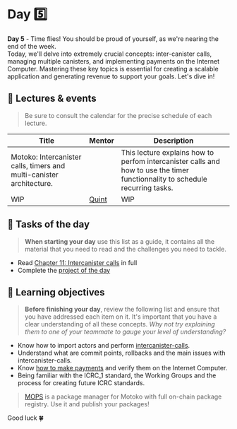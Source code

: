 # Day 5️⃣
**Day 5** - Time flies! You should be proud of yourself, as we're nearing the end of the week. <br/>
Today, we'll delve into extremely crucial concepts: inter-canister calls, managing multiple canisters, and implementing payments on the Internet Computer. Mastering these key topics is essential for creating a scalable application and generating revenue to support your goals. Let's dive in!
## 🍿 Lectures & events
> Be sure to consult the calendar for the precise schedule of each lecture.

| Title | Mentor |  Description |
|-----------------|-----------------|-----------------|
 Motoko: Intercanister calls, timers and multi-canister architecture. | <a href="" target="_blank">  </a> | This lecture explains how to perfom intercanister calls and how to use the timer functionnality to schedule recurring tasks.
|  WIP | <a href="https://twitter.com/q_uint8" target="_blank"> Quint  </a> | WIP 
##  🧭 Tasks of the day
> **When starting your day** use this list as a guide, it contains all the material that you need to read and the challenges you need to tackle.

- Read [Chapter 11: Intercanister calls](../../manuals/chapters/chapter-11/CHAPTER-11.MD) in full
- Complete the [project of the day](../day-5/project/README.MD)

## 🎯 Learning objectives
> **Before finishing your day**, review the following list and ensure that you have addressed each item on it. It's important that you have a clear understanding of all these concepts. <i> Why not try explaining them to one of your teammate to gauge your level of understanding? </i>

- Know how to import actors and perform [intercanister-calls](../../manuals/chapters/chapter-11CHAPTER-11.MD#chapter-11-intercanister-calls).
- Understand what are commit points, rollbacks and the main issues with intercanister-calls.
- Know [how to make payments](../../manuals/appendix/appendix-5/APPENDIX-5.MD) and verify them on the Internet Computer.
- Being familiar with the ICRC_1 standard, the Working Groups and the process for creating future ICRC standards.

> [MOPS](https://mops.one/) is a package manager for Motoko with full on-chain package registry. Use it and publish your packages! 

Good luck 🍀
